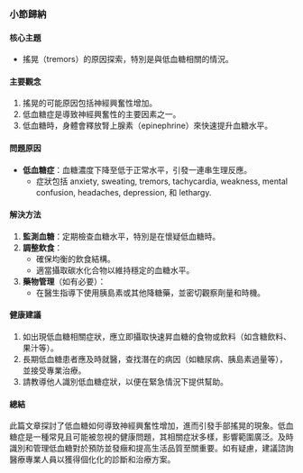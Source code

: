### 小節歸納

#### 核心主題
- 搖晃（tremors）的原因探索，特別是與低血糖相關的情況。

#### 主要觀念
1. 搖晃的可能原因包括神經興奮性增加。
2. 低血糖症是導致神經興奮性的主要因素之一。
3. 低血糖時，身體會釋放腎上腺素（epinephrine）來快速提升血糖水平。

#### 問題原因
- **低血糖症**：血糖濃度下降至低于正常水平，引發一連串生理反應。
  - 症狀包括 anxiety, sweating, tremors, tachycardia, weakness, mental confusion, headaches, depression, 和 lethargy.

#### 解決方法
1. **監測血糖**：定期檢查血糖水平，特別是在懷疑低血糖時。
2. **調整飲食**：
   - 確保均衡的飲食結構。
   - 適當攝取碳水化合物以維持穩定的血糖水平。
3. **藥物管理**（如有必要）：
   - 在醫生指導下使用胰島素或其他降糖藥，並密切觀察劑量和時機。

#### 健康建議
1. 如出現低血糖相關症狀，應立即攝取快速昇血糖的食物或飲料（如含糖飲料、果汁等）。
2. 長期低血糖患者應及時就醫，查找潛在的病因（如糖尿病、胰島素過量等），並接受專業治療。
3. 請教導他人識別低血糖症狀，以便在緊急情況下提供幫助。

#### 總結
此篇文章探討了低血糖如何導致神經興奮性增加，進而引發手部搖晃的現象。低血糖症是一種常見且可能被忽視的健康問題，其相關症狀多樣，影響範圍廣泛。及時識別和管理低血糖對於預防並發癥和提高生活品質至關重要。如有疑慮，建議諮詢醫療專業人員以獲得個化化的診斷和治療方案。